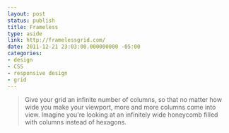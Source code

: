 ```yaml
---
layout: post
status: publish
title: Frameless
type: aside
link: http://framelessgrid.com/
date: 2011-12-21 23:03:00.000000000 -05:00
categories:
- design
- CSS
- responsive design
- grid
---
```

> Give your grid an infinite number of columns, so that no matter how wide you make your viewport, more and more columns come into view. Imagine you're looking at an infinitely wide honeycomb filled with columns instead of hexagons.